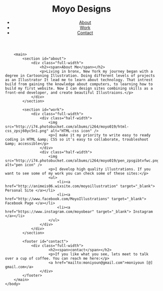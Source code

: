 <html>
    <head>
        <title>moyo designs.</title>
        <link rel="stylesheet" href="css/main.css">
        <link href="https://fonts.googleapis.com/css?family=Abril+Fatface|Open+Sans" rel="stylesheet">
    </head>
    <body>
        <header>
            <div class="full-width">
                <div class="half-width">
                    <h1><span>Moyo Designs</span></h1>
                </div>
                <div class="half-width">
                    <nav>
                        <ul>
                        <li><a href="#about">About</a></li>
                        <li><a href="#work">Work</a></li>
                        <li><a href="#contact">Contact</a></li>
                        </ul>
                    </nav>
                </div>
            </div>
        </header>

        <main>
            <section id="about">
                <div class="full-width">
                    <h2><span>About Me</span></h2>
                    <p>Living in bronx, New York my journey began with a degree in Cartooning Illustration. Doing different levels of projects as an Illustrator It lead me to learn about technology. That intrest build from gaining the knowledge about computers, to learning how to build my first website. Now I can design sites combining skills as a front-end developer, and create beautiful Illustraions.</p>
                </div>
            </section>

            <section id="work">
                <div class="full-width">
                    <div class="half-width">
                        <img src="http://i74.photobucket.com/albums/i264/moyo019/html-css_zpsj60yc5n1.png" alt="HTML-css icon" />
                        <p>I make it my priority to write easy to ready coding in HTML &amp; CSS so it’s easy to collaborate, troubleshoot &amp; accessible</p>
                    </div>
                    <div class="half-width">
                        <img src="http://i74.photobucket.com/albums/i264/moyo019/pen_zpsgibtvfwc.png" alt="pen icon" />
                        <p>I develop high quality illustrations. If you want to see some of my work you can check some of these sites:</p>
                        <ul>
                            <li><a href="http://animeis06.wixsite.com/moyoillustration" target="_blank"> Personal Site </a></li>
                            <li><a href="http://www.facebook.com/MoyoIllustrations" target="_blank"> Facebook Page </a></li>
                            <li><a href="https://www.instagram.com/moyobear" target="_blank"> Instagram </a></li>
                        </ul>
                    </div>
                </div>
            </section>

            <footer id="contact">
                <div class="full-width">
                        <h2><span>contact</span></h2>
                        <p>If you like what you see, lets meet to talk over a cup of coffee. You can reach me here:</p>
                        <a href="mailto:moniyoun@gmail.com">moniyoun [@] gmail.com</a>
                    </div>
            </footer>
        </main>
    </body>
</html>
